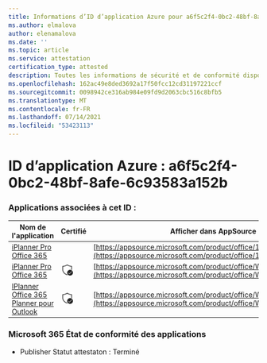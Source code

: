 ```yaml
---
title: Informations d’ID d’application Azure pour a6f5c2f4-0bc2-48bf-8afe-6c93583a152b
ms.author: elmalova
author: elenamalova
ms.date: ''
ms.topic: article
ms.service: attestation
certification_type: attested
description: Toutes les informations de sécurité et de conformité disponibles pour a6f5c2f4-0bc2-48bf-8afe-6c93583a152b.
ms.openlocfilehash: 162ac49e8ded3692a17f50fcc12cd31197221ccf
ms.sourcegitcommit: 0098942ce316ab984e09fd9d2063cbc516c8bfb5
ms.translationtype: MT
ms.contentlocale: fr-FR
ms.lasthandoff: 07/14/2021
ms.locfileid: "53423113"
---
```

# <a name="azure-app-id-a6f5c2f4-0bc2-48bf-8afe-6c93583a152b"></a>ID d’application Azure : a6f5c2f4-0bc2-48bf-8afe-6c93583a152b


### <a name="apps-associated-with-this-id"></a>Applications associées à cet ID :
| **Nom de l'application** | **Certifié** | **Afficher dans AppSource** |
|-|-|-|
| [iPlanner Pro Office 365](https://docs.microsoft.com/en-us/microsoft-365-app-certification/forward/17859280.iplannerpro) |  | [https://appsource.microsoft.com/product/office/17859280.iplannerpro](https://appsource.microsoft.com/product/office/17859280.iplannerpro) |
| [iPlanner Pro Office 365](https://docs.microsoft.com/en-us/microsoft-365-app-certification/forward/WA104380464) | <img alt="Certified application badge" src="../media/certified-badge.png" height="25" width="25" /> | [https://appsource.microsoft.com/product/office/WA104380464](https://appsource.microsoft.com/product/office/WA104380464) |
| [IPlanner Office 365 Planner pour Outlook](https://docs.microsoft.com/en-us/microsoft-365-app-certification/forward/WA104380147) | <img alt="Certified application badge" src="../media/certified-badge.png" height="25" width="25" /> | [https://appsource.microsoft.com/product/office/WA104380147](https://appsource.microsoft.com/product/office/WA104380147) |

### <a name="microsoft-365-app-compliance-status"></a>Microsoft 365 État de conformité des applications
- Publisher Statut attestaton : Terminé
